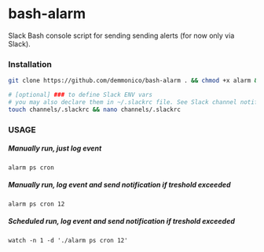 # bash-alarm
Slack Bash console script for sending sending alerts (for now only via Slack).

### Installation
```bash
git clone https://github.com/demmonico/bash-alarm . && chmod +x alarm && chmod +x channels/*
```

```bash
# [optional] ### to define Slack ENV vars
# you may also declare them in ~/.slackrc file. See Slack channel notifier doc
touch channels/.slackrc && nano channels/.slackrc
```

### USAGE

#####   Manually run, just log event
`alarm ps cron`

#####   Manually run, log event and send notification if treshold exceeded
`alarm ps cron 12`

#####   Scheduled run, log event and send notification if treshold exceeded
`watch -n 1 -d './alarm ps cron 12'`
